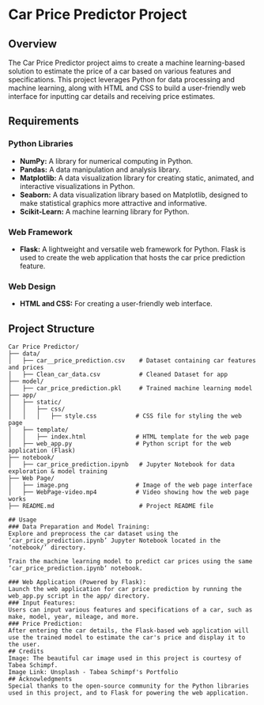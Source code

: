 # Car Price Predictor Project

## Overview

The Car Price Predictor project aims to create a machine learning-based solution to estimate the price of a car based on various features and specifications. This project leverages Python for data processing and machine learning, along with HTML and CSS to build a user-friendly web interface for inputting car details and receiving price estimates.

## Requirements

### Python Libraries
- **NumPy:** A library for numerical computing in Python.
- **Pandas:** A data manipulation and analysis library.
- **Matplotlib:** A data visualization library for creating static, animated, and interactive visualizations in Python.
- **Seaborn:** A data visualization library based on Matplotlib, designed to make statistical graphics more attractive and informative.
- **Scikit-Learn:** A machine learning library for Python.

### Web Framework
- **Flask:** A lightweight and versatile web framework for Python. Flask is used to create the web application that hosts the car price prediction feature.

### Web Design
- **HTML and CSS:** For creating a user-friendly web interface.

## Project Structure

```plaintext
Car Price Predictor/
├── data/
│   ├── car__price_prediction.csv    # Dataset containing car features and prices
│   ├── Clean_car_data.csv           # Cleaned Dataset for app
├── model/
│   ├── car_price_prediction.pkl     # Trained machine learning model
├── app/
│   ├── static/
│   │   ├── css/
│   │   │   ├── style.css           # CSS file for styling the web page
│   ├── template/
│   │   ├── index.html              # HTML template for the web page
│   ├── web_app.py                  # Python script for the web application (Flask)
├── notebook/
│   ├── car_price_prediction.ipynb   # Jupyter Notebook for data exploration & model training
├── Web Page/
│   ├── image.png                   # Image of the web page interface
│   ├── WebPage-video.mp4           # Video showing how the web page works
├── README.md                        # Project README file

## Usage
### Data Preparation and Model Training:
Explore and preprocess the car dataset using the ‘car_price_prediction.ipynb’ Jupyter Notebook located in the ‘notebook/’ directory.

Train the machine learning model to predict car prices using the same ‘car_price_prediction.ipynb‘ notebook.

### Web Application (Powered by Flask):
Launch the web application for car price prediction by running the web_app.py script in the app/ directory.
### Input Features:
Users can input various features and specifications of a car, such as make, model, year, mileage, and more.
### Price Prediction:
After entering the car details, the Flask-based web application will use the trained model to estimate the car's price and display it to the user.
## Credits
Image: The beautiful car image used in this project is courtesy of Tabea Schimpf.
Image Link: Unsplash - Tabea Schimpf's Portfolio 
## Acknowledgments
Special thanks to the open-source community for the Python libraries used in this project, and to Flask for powering the web application.
